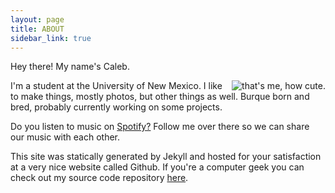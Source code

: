 ```yaml
---
layout: page
title: ABOUT
sidebar_link: true
---
```



Hey there! My name's Caleb.

<img style="float: right;" src="{{ site.baseurl }}/images/me.jpg" alt="that's me, how cute.">

I'm a student at the University of New Mexico. I like to make things, mostly photos, but other things as well. Burque born and bred, probably currently working on some projects.

Do you listen to music on [Spotify?](https://open.spotify.com/user/caleb.brenden?si=4UM3U3EeQgy1LxdPmDLjfA) Follow me over there so we can share our music with each other.

This site was statically generated by Jekyll and hosted for your satisfaction at a very nice website called Github. If you're a computer geek you can check out my source code repository [here](https://github.com/calebbreadsticks/calebbreadsticks.github.io).